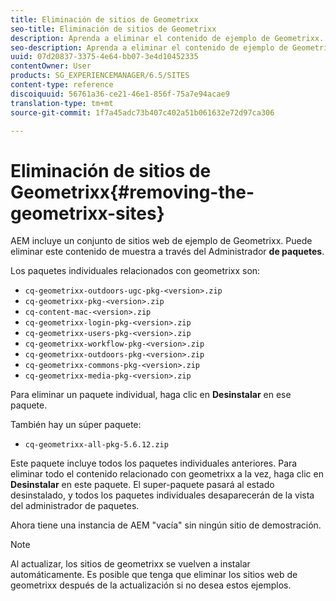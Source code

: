 ```yaml
---
title: Eliminación de sitios de Geometrixx
seo-title: Eliminación de sitios de Geometrixx
description: Aprenda a eliminar el contenido de ejemplo de Geometrixx.
seo-description: Aprenda a eliminar el contenido de ejemplo de Geometrixx.
uuid: 07d20837-3375-4e64-bb07-3e4d10452335
contentOwner: User
products: SG_EXPERIENCEMANAGER/6.5/SITES
content-type: reference
discoiquuid: 56761a36-ce21-46e1-856f-75a7e94acae9
translation-type: tm+mt
source-git-commit: 1f7a45adc73b407c402a51b061632e72d97ca306

---
```



# Eliminación de sitios de Geometrixx{#removing-the-geometrixx-sites}

AEM incluye un conjunto de sitios web de ejemplo de Geometrixx. Puede eliminar este contenido de muestra a través del Administrador **de paquetes**.

Los paquetes individuales relacionados con geometrixx son:

* `cq-geometrixx-outdoors-ugc-pkg-<version>.zip`
* `cq-geometrixx-pkg-<version>.zip`
* `cq-content-mac-<version>.zip`
* `cq-geometrixx-login-pkg-<version>.zip`
* `cq-geometrixx-users-pkg-<version>.zip`
* `cq-geometrixx-workflow-pkg-<version>.zip`
* `cq-geometrixx-outdoors-pkg-<version>.zip`
* `cq-geometrixx-commons-pkg-<version>.zip`
* `cq-geometrixx-media-pkg-<version>.zip`

Para eliminar un paquete individual, haga clic en **Desinstalar** en ese paquete.

También hay un súper paquete:

* `cq-geometrixx-all-pkg-5.6.12.zip`

Este paquete incluye todos los paquetes individuales anteriores. Para eliminar todo el contenido relacionado con geometrixx a la vez, haga clic en **Desinstalar** en este paquete. El super-paquete pasará al estado desinstalado, y todos los paquetes individuales desaparecerán de la vista del administrador de paquetes.

Ahora tiene una instancia de AEM &quot;vacía&quot; sin ningún sitio de demostración.

>[!NOTE]
>
>Al actualizar, los sitios de geometrixx se vuelven a instalar automáticamente. Es posible que tenga que eliminar los sitios web de geometrixx después de la actualización si no desea estos ejemplos.

